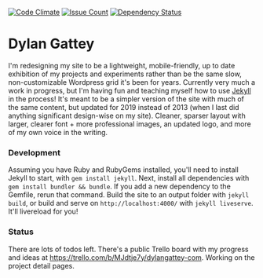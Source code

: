 [![Code Climate](https://codeclimate.com/github/dgattey/dg/badges/gpa.svg?style=flat)](https://codeclimate.com/github/dgattey/dg) [![Issue Count](https://codeclimate.com/github/dgattey/dg/badges/issue_count.svg?style=flat)](https://codeclimate.com/github/dgattey/dg) [![Dependency Status](https://gemnasium.com/badges/github.com/dgattey/dg.svg?style=flat)](https://gemnasium.com/github.com/dgattey/dg) 

# Dylan Gattey

I'm redesigning my site to be a lightweight, mobile-friendly, up to date exhibition of my projects and experiments rather than be the same slow, non-customizable Wordpress grid it's been for years. Currently very much a work in progress, but I'm having fun and teaching myself how to use [Jekyll](https://jekyllrb.com/) in the process! It's meant to be a simpler version of the site with much of the same content, but updated for 2019 instead of 2013 (when I last did anything significant design-wise on my site). Cleaner, sparser layout with larger, clearer font + more professional images, an updated logo, and more of my own voice in the writing.

### Development
Assuming you have Ruby and RubyGems installed, you'll need to install Jekyll to start, with `gem install jekyll`. Next, install all dependencies with `gem install bundler && bundle`. If you add a new dependency to the Gemfile, rerun that command. Build the site to an output folder with `jekyll build`, or build and serve on `http://localhost:4000/` with `jekyll liveserve`. It'll livereload for you!

### Status
There are lots of todos left. There's a public Trello board with my progress and ideas at https://trello.com/b/MJdtje7y/dylangattey-com. Working on the project detail pages.
